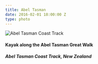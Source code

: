 ```yaml
---
title: Abel Tasman
date: 2016-02-01 18:00:00 Z
type: photo
---
```


![Abel Tasman Coast Track](/uploads/abel-tasman.jpg)

#### Kayak along the Abel Tasman Great Walk
##### Abel Tasman Coast Track, New Zealand
